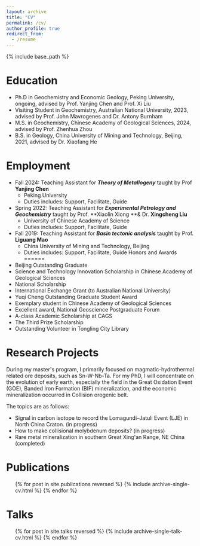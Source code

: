 ```yaml
---
layout: archive
title: "CV"
permalink: /cv/
author_profile: true
redirect_from:
  - /resume
---
```


{% include base_path %}

Education
======
* Ph.D in Geochemistry and Economic Geology, Peking University, ongoing, advised by Prof. Yanjing Chen and Prof. Xi Liu
* Visiting Student in Geochemistry, Australian National University, 2023, advised by Prof. John Mavrogenes and Dr. Antony Burnham 
* M.S. in Geochemistry, Chinese Academy of Geological Sciences, 2024, advised by Prof. Zhenhua Zhou
* B.S. in Geology, China University of Mining and Technology, Beijing, 2021, advised by Dr. Xiaofang He 

Employment
======
* Fall 2024: Teaching Assistant for ***Theory of Metallogeny*** taught by Prof **Yanjing Chen**
  * Peking University
  * Duties includes: Support, Facilitate, Guide
* Spring 2022: Teaching Assistant for ***Experimental Petrology and Geochemistry***  taught by Prof. **Xiaolin Xiong **& Dr. **Xingcheng Liu**
  * University of Chinese Academy of Science
  * Duties includes: Support, Facilitate, Guide
* Fall 2019:  Teaching Assistant for ***Basin tectonic analysis*** taught by Prof. **Liguang Mao**
  * China University of Mining and Technology, Beijing
  * Duties includes: Support, Facilitate, Guide
Honors and Awards
======
* Beijing Outstanding Graduate
* Science and Technology Innovation Scholarship in Chinese Academy of Geological Sciences
* National Scholarship
* International Exchange Grant (to Australian National University)
* Yuqi Cheng Outstanding Graduate Student Award
* Exemplary student in Chinese Academy of Geological Sciences
* Excellent award, National Geoscience Postgraduate Forum
* A-class Academic Scholarship at CAGS
* The Third Prize Scholarship
* Outstanding Volunteer in Tongling City Library 

Research Projects
======

During my master's program, I primarily focused on magmatic-hydrothermal related ore deposits, such as Sn-W-Nb-Ta. For my PhD, I will concentrate on the evolution of early earth, especially the field in the Great Oxidation Event (GOE), Banded Iron Formation (BIF) mineralization, and the economic mineralization occurred in Collision orogenic belt.

The topics are as follows:

* Signal in carbon isotope to record the Lomagundi–Jatuli Event (LJE) in North China Craton. (in progress)
* How to make collisional molybdenum deposits? (in progress)
* Rare metal mineralization in southern Great Xing'an Range, NE China (completed)

Publications
======
  <ul>{% for post in site.publications reversed %}
    {% include archive-single-cv.html %}
  {% endfor %}</ul>

Talks
======
  <ul>{% for post in site.talks reversed %}
    {% include archive-single-talk-cv.html  %}
  {% endfor %}</ul>
